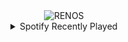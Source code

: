 <div align="center">
<picture>
    <source media="(prefers-color-scheme: dark)" srcset="https://i.ibb.co/v4HpDkd/output-gif.gif">
    <source media="(prefers-color-scheme: light)" srcset="https://i.ibb.co/v4HpDkd/output-gif.gif">
    <img alt="RENOS" src="https://i.ibb.co/v4HpDkd/output-gif.gif">
</picture>
<details>
<summary>Spotify Recently Played</summary>
<img src="https://spotify-recently-played-readme.vercel.app/api?user=31d6d6zerc5ct6kck32na2ozsqf4&unique=1&width=400" alt="Spotify" />
</details>
</div>

<!-- Image deletion URL: https://ibb.co/B2tbwB6/9d741d27923f2d828e5104222b862d5e -->